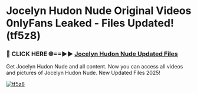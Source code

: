 # Jocelyn Hudon Nude Original Videos 0nlyFans Leaked - Files Updated! (tf5z8)

<h3>🔴 CLICK HERE 🌐==►► <a href="https://tinyurl.com/yc6ubb5a" rel="nofollow">Jocelyn Hudon Nude Updated Files</a></h3>

Get Jocelyn Hudon Nude and all content. Now you can access all videos and pictures of Jocelyn Hudon Nude. New Updated Files 2025!

[![tf5z8](https://i.imgur.com/7eu0CRL.gif)](https://tinyurl.com/yc6ubb5a)
